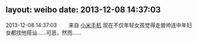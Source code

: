 layout: weibo
date: 2013-12-08 14:37:03
---
<meta name="referrer" content="no-referrer" />

2013-12-08 14:37:03  &nbsp;&nbsp;&nbsp;&nbsp;&nbsp;&nbsp; 来自 <a href="http://app.weibo.com/t/feed/22zMnn" rel="nofollow">小米手机</a>
现在不仅年轻女孩觉得走兽帅连中年妇女都找他搭讪……可恶，然而…… ​​​
